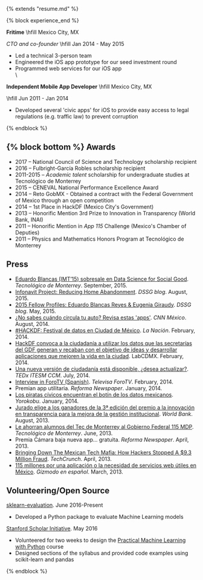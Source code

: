 {% extends "resume.md" %}

{% block experience_end %}

**Fritime** \hfill Mexico City, MX

*CTO and co-founder* \hfill Jan 2014 - May 2015

* Led a technical 3-person team
* Engineered the iOS app prototype for our seed investment round
* Programmed web services for our iOS app
\
\

**Independent Mobile App Developer** \hfill Mexico City, MX

\hfill Jun 2011 - Jan 2014

* Developed several 'civic apps' for iOS to provide easy access to legal regulations (e.g. traffic law) to prevent corruption

{% endblock %}

{% block bottom %}
Awards
------

-   2017 – National Council of Science and Technology scholarship recipient
-   2016 – Fulbright-García Robles scholarship recipient
-   2011-2015 – *Academic talent* scholarship for undergraduate studies at Tecnológico de Monterrey
-   2015 – CENEVAL National Performance Excellence Award
-   2014 – Reto GobMX - Obtained a contract with the Federal Government of Mexico through an open competition
-   2014 – 1st Place in HackDF (Mexico City's Government)
-   2013 – Honorific Mention 3rd Prize to Innovation in Transparency (World Bank, INAI)
-   2011 – Honorific Mention in *App 115* Challenge (Mexico's Chamber of Deputies)
-   2011 – Physics and Mathematics Honors Program at Tecnológico de Monterrey

Press
----------------------------------------

* [Eduardo Blancas (IMT’15) sobresale en Data Science for Social Good](http://www.itesm.mx/wps/wcm/connect/snc/portal+informativo/por+categoria/egresados/not(08sep2015)eduardoblancas). *Tecnológico de Monterrey*. September, 2015.
* [Infonavit Project: Reducing Home Abandonment](http://dssg.uchicago.edu/2015/08/13/infonavit-abandonment.html). *DSSG blog*. August, 2015.
* [2015 Fellow Profiles: Eduardo Blancas Reyes & Eugenia Giraudy](http://dssg.io/2015/05/12/profiles-blancas-giraudy.html). *DSSG blog*. May, 2015.
* [¿No sabes cuándo circula tu auto? Revisa estas 'apps'](http://mexico.cnn.com/tecnologia/2014/08/01/no-sabes-cuando-circula-tu-auto-revisa-estas-apps). *CNN México*. August, 2014.
* [#HACKDF: Festival de datos en Ciudad de México](http://blogs.lanacion.com.ar/data/sin-categoria/hackdf-festival-de-datos-en-ciudad-de-mexico/). *La Nación*. February, 2014.
* [HackDF convoca a la ciudadanía a utilizar los datos que las secretarías del GDF generan y recaban con el objetivo de ideas y desarrollar aplicaciones que mejoren la vida en la ciudad](http://hack.labcd.mx/2014-2/). LabCDMX. February, 2014.
* [Una nueva versión de ciudadanía está disponible, ¿desea actualizar?](https://www.youtube.com/watch?v=OYhnkOPG874). *TEDx ITESM CCM*. July, 2014.
* [Interview in ForoTV (Spanish)](http://noticieros.televisa.com/foro-tv-fractal/1402/fractal-del-20-febrero-2014/). *Televisa ForoTV*. February, 2014.
* Premian app utilitaria. *Reforma Newspaper*. January, 2014.
* [Los piratas cívicos encuentran el botín de los datos mexicanos](http://www.yorokobu.es/piratas-civicos/). *Yorokobu*. January, 2014.
* [Jurado elige a los ganadores de la 3ª edición del premio a la innovación en transparencia para la mejora de la gestión institucional](http://www.bancomundial.org/es/news/press-release/2013/08/20/winners-innovation-transparency-prize-third-edition). *World Bank*. August, 2013.
* [Le ahorran alumnos del Tec de Monterrey al Gobierno Federal 115 MDP](http://www.itesm.mx/wps/wcm/connect/snc/portal+informativo/por+tema/politica/app115_14jun13). *Tecnológico de Monterrey*. June, 2013.
* Premia Cámara baja nueva app... gratuita. *Reforma Newspaper*. April, 2013.
* [Bringing Down The Mexican Tech Mafia: How Hackers Stopped A $9.3 Million Fraud](http://techcrunch.com/2013/04/14/bringing-down-the-mexican-mafia-how-mexican-hackers-stopped-a-93-million-fraud/). *TechCrunch*. April, 2013.
* [115 millones por una aplicación o la necesidad de servicios web útiles en México](http://es.gizmodo.com/app115-los-costos-de-una-aplicacion-y-la-necesidad-de-468847399). *Gizmodo en español*. March, 2013.


Volunteering/Open Source
------------------------

[sklearn-evaluation](https://github.com/edublancas/sklearn-evaluation).
June 2016-Present

* Developed a Python package to evaluate Machine Learning models

 [Stanford Scholar Initiative](http://scholar.stanford.edu).
 May 2016

* Volunteered for two weeks to design the [Practical Machine Learning with Python](http://scholar.stanford.edu/ml.html) course
* Designed sections of the syllabus and provided code examples using scikit-learn and pandas

{% endblock %}
